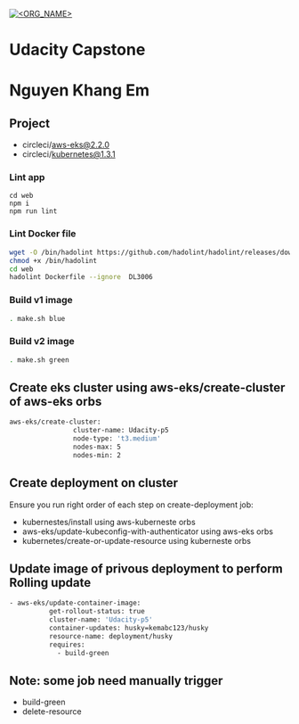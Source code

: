 [![<ORG_NAME>](https://circleci.com/gh/mrkhangem/submit-p5.svg?style=svg)](https://app.circleci.com/pipelines/github/mrkhangem/submit-p5/1/workflows/dfc7924e-57d0-4f9b-ab08-1d9110b39dcd)


# Udacity Capstone
# Nguyen Khang Em
## Project

- circleci/aws-eks@2.2.0
- circleci/kubernetes@1.3.1

### Lint app

```
cd web
npm i
npm run lint
```

### Lint Docker file

```bash
wget -O /bin/hadolint https://github.com/hadolint/hadolint/releases/download/v1.16.3/hadolint-Linux-x86_64 &&\
chmod +x /bin/hadolint
cd web
hadolint Dockerfile --ignore  DL3006

```


### Build v1 image

```bash
. make.sh blue
```

### Build v2 image

```bash
. make.sh green
```

## Create eks cluster using aws-eks/create-cluster of aws-eks orbs

```bash
aws-eks/create-cluster:
                cluster-name: Udacity-p5
                node-type: 't3.medium'
                nodes-max: 5
                nodes-min: 2

```

## Create deployment on cluster

Ensure you run right order of each step on create-deployment job:

- kubernestes/install using aws-kuberneste orbs
- aws-eks/update-kubeconfig-with-authenticator using aws-eks orbs
- kubernetes/create-or-update-resource using kuberneste orbs

## Update image of privous deployment to perform Rolling update

```bash
- aws-eks/update-container-image:
          get-rollout-status: true
          cluster-name: 'Udacity-p5'
          container-updates: husky=kemabc123/husky
          resource-name: deployment/husky
          requires:
            - build-green
```

## Note: some job need manually trigger

- build-green
- delete-resource
